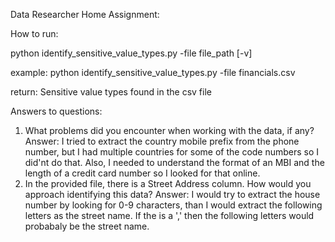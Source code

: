Data Researcher Home Assignment:

How to run:

python identify_sensitive_value_types.py -file file_path [-v]

example:  python identify_sensitive_value_types.py -file financials.csv 

return: Sensitive value types found in the csv file


Answers to questions:
1) What problems did you encounter when working with the data, if any?
Answer: I tried to extract the country mobile prefix from the phone number, but I had multiple countries for some of the code numbers so I did'nt do that.
Also, I needed to understand the format of an MBI and the length of a credit card number so I looked for that online.
2) In the provided file, there is a Street Address column. How would you approach
identifying this data?
Answer: I would try to extract the house number by looking for 0-9 characters, than I would extract the following letters as the street name. If the is a ',' then the following letters would probabaly be the street name. 


 
